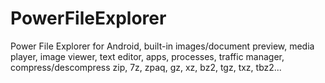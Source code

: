 # PowerFileExplorer
Power File Explorer for Android, built-in images/document preview, media player, image viewer, text editor, apps, processes, traffic manager, compress/descompress zip, 7z, zpaq, gz, xz, bz2, tgz, txz, tbz2...
